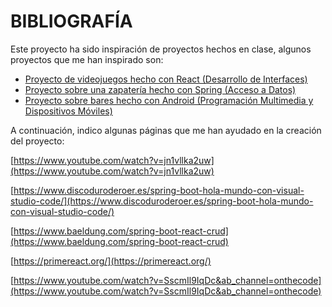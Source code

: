 # BIBLIOGRAFÍA

Este proyecto ha sido inspiración de proyectos hechos en clase, algunos proyectos que me han inspirado son:

- [Proyecto de videojuegos hecho con React (Desarrollo de Interfaces)](https://github.com/acascoc098/videojuegos/tree/dev)
- [Proyecto sobre una zapatería hecho con Spring (Acceso a Datos)](https://github.com/acascoc098/zapateria/tree/dev)
- [Proyecto sobre bares hecho con Android (Programación Multimedia y Dispositivos Móviles)](https://github.com/acascoc098/MVVM_PP/tree/retrofit)

A continuación, indico algunas páginas que me han ayudado en la creación del proyecto:

[https://www.youtube.com/watch?v=jn1vllka2uw](https://www.youtube.com/watch?v=jn1vllka2uw)

[https://www.discoduroderoer.es/spring-boot-hola-mundo-con-visual-studio-code/](https://www.discoduroderoer.es/spring-boot-hola-mundo-con-visual-studio-code/)

[https://www.baeldung.com/spring-boot-react-crud](https://www.baeldung.com/spring-boot-react-crud)

[https://primereact.org/](https://primereact.org/)

[https://www.youtube.com/watch?v=SscmIl9IqDc&ab_channel=onthecode](https://www.youtube.com/watch?v=SscmIl9IqDc&ab_channel=onthecode)

